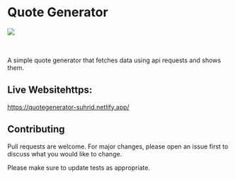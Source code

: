 <h1>Quote Generator</h1>
<div>
  <img src="https://media.giphy.com/media/wjQyNZYWde0v7CFpur/giphy.gif" />
</div>
</br></br>
<p>A simple quote generator that fetches data using api requests and shows them.</p>

## Live Websitehttps:
https://quotegenerator-suhrid.netlify.app/

## Contributing
Pull requests are welcome. For major changes, please open an issue first to discuss what you would like to change.

Please make sure to update tests as appropriate.
